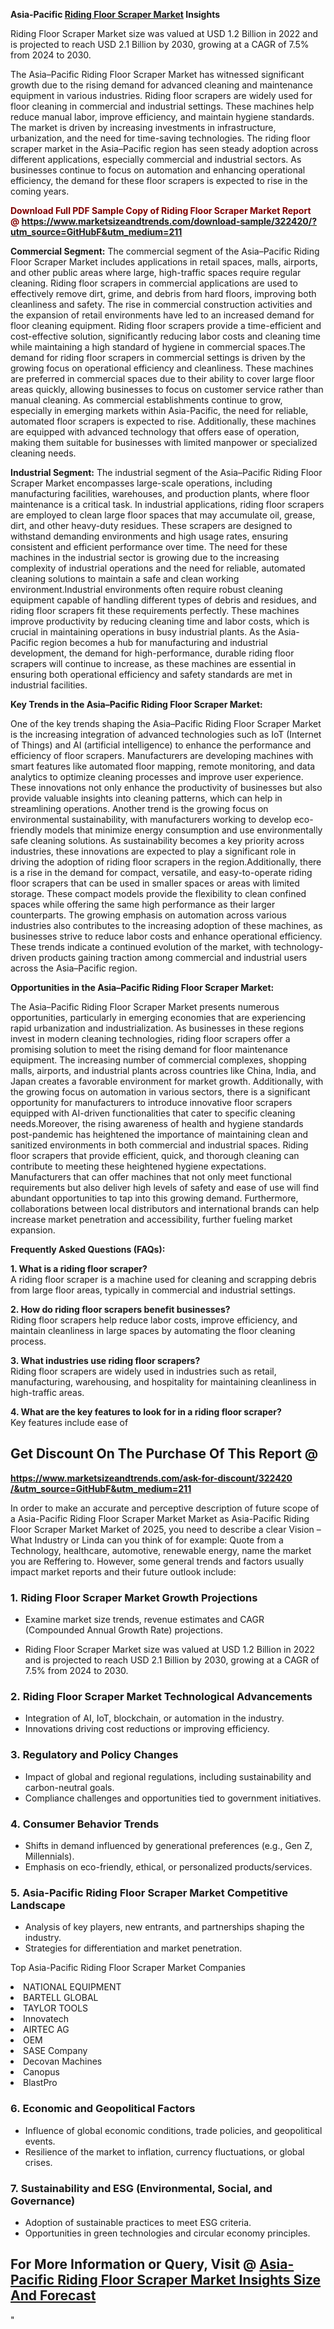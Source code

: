 <p><strong>Asia-Pacific&nbsp;<a href=""https://www.marketsizeandtrends.com/download-sample/322420/&amp;utm_source=GitHubF&amp;utm_medium=211"">Riding Floor Scraper Market</a> Insights</strong></p><p>Riding Floor Scraper Market size was valued at USD 1.2 Billion in 2022 and is projected to reach USD 2.1 Billion by 2030, growing at a CAGR of 7.5% from 2024 to 2030.</p><p><p>The Asia–Pacific Riding Floor Scraper Market has witnessed significant growth due to the rising demand for advanced cleaning and maintenance equipment in various industries. Riding floor scrapers are widely used for floor cleaning in commercial and industrial settings. These machines help reduce manual labor, improve efficiency, and maintain hygiene standards. The market is driven by increasing investments in infrastructure, urbanization, and the need for time-saving technologies. The riding floor scraper market in the Asia–Pacific region has seen steady adoption across different applications, especially commercial and industrial sectors. As businesses continue to focus on automation and enhancing operational efficiency, the demand for these floor scrapers is expected to rise in the coming years. <strong><p><strong><span style="color: #800000;">Download Full PDF Sample Copy of Riding Floor Scraper Market Report @</span>&nbsp;</strong><a href="https://www.marketsizeandtrends.com/download-sample/322420/?utm_source=GitHubF&amp;utm_medium=211" target="_blank">https://www.marketsizeandtrends.com/download-sample/322420/?utm_source=GitHubF&amp;utm_medium=211</a></p></strong></p><p><strong>Commercial Segment:</strong> The commercial segment of the Asia–Pacific Riding Floor Scraper Market includes applications in retail spaces, malls, airports, and other public areas where large, high-traffic spaces require regular cleaning. Riding floor scrapers in commercial applications are used to effectively remove dirt, grime, and debris from hard floors, improving both cleanliness and safety. The rise in commercial construction activities and the expansion of retail environments have led to an increased demand for floor cleaning equipment. Riding floor scrapers provide a time-efficient and cost-effective solution, significantly reducing labor costs and cleaning time while maintaining a high standard of hygiene in commercial spaces.The demand for riding floor scrapers in commercial settings is driven by the growing focus on operational efficiency and cleanliness. These machines are preferred in commercial spaces due to their ability to cover large floor areas quickly, allowing businesses to focus on customer service rather than manual cleaning. As commercial establishments continue to grow, especially in emerging markets within Asia-Pacific, the need for reliable, automated floor scrapers is expected to rise. Additionally, these machines are equipped with advanced technology that offers ease of operation, making them suitable for businesses with limited manpower or specialized cleaning needs.<p><strong>Industrial Segment:</strong> The industrial segment of the Asia–Pacific Riding Floor Scraper Market encompasses large-scale operations, including manufacturing facilities, warehouses, and production plants, where floor maintenance is a critical task. In industrial applications, riding floor scrapers are employed to clean large floor spaces that may accumulate oil, grease, dirt, and other heavy-duty residues. These scrapers are designed to withstand demanding environments and high usage rates, ensuring consistent and efficient performance over time. The need for these machines in the industrial sector is growing due to the increasing complexity of industrial operations and the need for reliable, automated cleaning solutions to maintain a safe and clean working environment.Industrial environments often require robust cleaning equipment capable of handling different types of debris and residues, and riding floor scrapers fit these requirements perfectly. These machines improve productivity by reducing cleaning time and labor costs, which is crucial in maintaining operations in busy industrial plants. As the Asia-Pacific region becomes a hub for manufacturing and industrial development, the demand for high-performance, durable riding floor scrapers will continue to increase, as these machines are essential in ensuring both operational efficiency and safety standards are met in industrial facilities.<p><strong>Key Trends in the Asia–Pacific Riding Floor Scraper Market:</strong></p><p>One of the key trends shaping the Asia–Pacific Riding Floor Scraper Market is the increasing integration of advanced technologies such as IoT (Internet of Things) and AI (artificial intelligence) to enhance the performance and efficiency of floor scrapers. Manufacturers are developing machines with smart features like automated floor mapping, remote monitoring, and data analytics to optimize cleaning processes and improve user experience. These innovations not only enhance the productivity of businesses but also provide valuable insights into cleaning patterns, which can help in streamlining operations. Another trend is the growing focus on environmental sustainability, with manufacturers working to develop eco-friendly models that minimize energy consumption and use environmentally safe cleaning solutions. As sustainability becomes a key priority across industries, these innovations are expected to play a significant role in driving the adoption of riding floor scrapers in the region.Additionally, there is a rise in the demand for compact, versatile, and easy-to-operate riding floor scrapers that can be used in smaller spaces or areas with limited storage. These compact models provide the flexibility to clean confined spaces while offering the same high performance as their larger counterparts. The growing emphasis on automation across various industries also contributes to the increasing adoption of these machines, as businesses strive to reduce labor costs and enhance operational efficiency. These trends indicate a continued evolution of the market, with technology-driven products gaining traction among commercial and industrial users across the Asia–Pacific region.<p><strong>Opportunities in the Asia–Pacific Riding Floor Scraper Market:</strong></p><p>The Asia–Pacific Riding Floor Scraper Market presents numerous opportunities, particularly in emerging economies that are experiencing rapid urbanization and industrialization. As businesses in these regions invest in modern cleaning technologies, riding floor scrapers offer a promising solution to meet the rising demand for floor maintenance equipment. The increasing number of commercial complexes, shopping malls, airports, and industrial plants across countries like China, India, and Japan creates a favorable environment for market growth. Additionally, with the growing focus on automation in various sectors, there is a significant opportunity for manufacturers to introduce innovative floor scrapers equipped with AI-driven functionalities that cater to specific cleaning needs.Moreover, the rising awareness of health and hygiene standards post-pandemic has heightened the importance of maintaining clean and sanitized environments in both commercial and industrial spaces. Riding floor scrapers that provide efficient, quick, and thorough cleaning can contribute to meeting these heightened hygiene expectations. Manufacturers that can offer machines that not only meet functional requirements but also deliver high levels of safety and ease of use will find abundant opportunities to tap into this growing demand. Furthermore, collaborations between local distributors and international brands can help increase market penetration and accessibility, further fueling market expansion.<p><strong>Frequently Asked Questions (FAQs):</strong></p><p><strong>1. What is a riding floor scraper?</strong><br>A riding floor scraper is a machine used for cleaning and scrapping debris from large floor areas, typically in commercial and industrial settings.</p><p><strong>2. How do riding floor scrapers benefit businesses?</strong><br>Riding floor scrapers help reduce labor costs, improve efficiency, and maintain cleanliness in large spaces by automating the floor cleaning process.</p><p><strong>3. What industries use riding floor scrapers?</strong><br>Riding floor scrapers are widely used in industries such as retail, manufacturing, warehousing, and hospitality for maintaining cleanliness in high-traffic areas.</p><p><strong>4. What are the key features to look for in a riding floor scraper?</strong><br>Key features include ease of</p><h2><strong>Get Discount On The Purchase Of This Report @&nbsp;</strong></h2><p><strong><a href=""https://www.marketsizeandtrends.com/ask-for-discount/322420/&amp;utm_source=GitHubF&amp;utm_medium=211"" target=""_blank"">https://www.marketsizeandtrends.com/ask-for-discount/322420<br />/&amp;utm_source=GitHubF&amp;utm_medium=211</a></strong></p><p>In order to make an accurate and perceptive description of future scope of a Asia-Pacific&nbsp;Riding Floor Scraper Market Market as Asia-Pacific&nbsp;Riding Floor Scraper Market Market of 2025, you need to describe a clear Vision &ndash; What Industry or Linda can you think of for example: Quote from a Technology, healthcare, automotive, renewable energy, name the market you are Reffering to. However, some general trends and factors usually impact market reports and their future outlook include:</p><h3>1.&nbsp;<strong>Riding Floor Scraper Market Growth Projections</strong></h3><ul><li>Examine market size trends, revenue estimates and CAGR (Compounded Annual Growth Rate) projections.</li><li><p>Riding Floor Scraper Market size was valued at USD 1.2 Billion in 2022 and is projected to reach USD 2.1 Billion by 2030, growing at a CAGR of 7.5% from 2024 to 2030.</p></li></ul><h3>2.&nbsp;<strong>Riding Floor Scraper Market Technological Advancements</strong></h3><ul><li>Integration of AI, IoT, blockchain, or automation in the industry.</li><li>Innovations driving cost reductions or improving efficiency.</li></ul><h3>3.&nbsp;<strong>Regulatory and Policy Changes</strong></h3><ul><li>Impact of global and regional regulations, including sustainability and carbon-neutral goals.</li><li>Compliance challenges and opportunities tied to government initiatives.</li></ul><h3>4.&nbsp;<strong>Consumer Behavior Trends</strong></h3><ul><li>Shifts in demand influenced by generational preferences (e.g., Gen Z, Millennials).</li><li>Emphasis on eco-friendly, ethical, or personalized products/services.</li></ul><h3>5.&nbsp;<strong>Asia-Pacific Riding Floor Scraper Market Competitive Landscape</strong></h3><ul><li>Analysis of key players, new entrants, and partnerships shaping the industry.</li><li>Strategies for differentiation and market penetration.</li></ul><p data-pm-slice=""1 1 []"">Top Asia-Pacific Riding Floor Scraper Market Companies</p><div data-test-id=""""><p><li>NATIONAL EQUIPMENT</li><li> BARTELL GLOBAL</li><li> TAYLOR TOOLS</li><li> Innovatech</li><li> AIRTEC AG</li><li> OEM</li><li> SASE Company</li><li> Decovan Machines</li><li> Canopus</li><li> BlastPro</li></p></div><h3>6.&nbsp;<strong>Economic and Geopolitical Factors</strong></h3><ul><li>Influence of global economic conditions, trade policies, and geopolitical events.</li><li>Resilience of the market to inflation, currency fluctuations, or global crises.</li></ul><h3>7.&nbsp;<strong>Sustainability and ESG (Environmental, Social, and Governance)</strong></h3><ul><li>Adoption of sustainable practices to meet ESG criteria.</li><li>Opportunities in green technologies and circular economy principles.</li></ul><h2><strong>For More Information or Query, Visit @&nbsp;</strong><a href=""https://www.verifiedmarketreports.com/product/riding-floor-scraper-market/"" target=""_blank"">Asia-Pacific Riding Floor Scraper Market Insights Size And Forecast</a></h2>"
